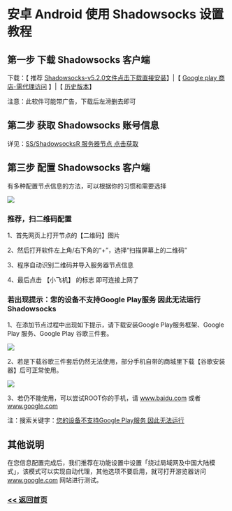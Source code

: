 # 安卓 Android 使用 Shadowsocks 设置教程

## 第一步 下载 Shadowsocks 客户端

下载：【 推荐 [Shadowsocks-v5.2.0文件点击下载直接安装](https://tntfiles.com/download/03e142469929d126f088e79a178f479e20a3b815eed6d63e4fcc4905dda4ddbe/shadowsocks--universal-5.2.0.apk?1754464175.0346)】|【 [Google play 商店-需代理访问](https://play.google.com/store/apps/details?id=com.github.shadowsocks) 】|【 [历史版本](https://pan.quark.cn/s/f8fbbef29892)】

注意：此软件可能带广告，下载后左滑删去即可

## 第二步 获取 Shadowsocks 账号信息

详见：[SS/ShadowsocksR 服务器节点 点击获取](ss.md)

## 第三步 配置 Shadowsocks 客户端

有多种配置节点信息的方法，可以根据你的习惯和需要选择

![](https://i.postimg.cc/s2vZt2YR/android1.png)

### 推荐，扫二维码配置

1、首先网页上打开节点的【二维码】图片

2、然后打开软件左上角/右下角的“+”，选择“扫描屏幕上的二维码”

3、程序自动识别二维码并导入服务器节点信息

4、最后点击 【小飞机】 的标志 即可连接上网了

### 若出现提示：您的设备不支持Google Play服务 因此无法运行Shadowsocks

1、在添加节点过程中出现如下提示，请下载安装Google Play服务框架、Google Play 服务、Google Play 谷歌三件套。

![](https://i.postimg.cc/wBZsHd2R/android2.png)


2、若是下载谷歌三件套后仍然无法使用，部分手机自带的商城里下载【谷歌安装器】后可正常使用。

![](https://i.postimg.cc/4dcHxF2L/android3.png)

3、若仍不能使用，可以尝试ROOT你的手机，请 www.baidu.com 或者 www.google.com 

注：搜索关键字：[您的设备不支持Google Play服务 因此无法运行](https://www.baidu.com/s?ie=UTF-8&wd=%E6%82%A8%E7%9A%84%E8%AE%BE%E5%A4%87%E4%B8%8D%E6%94%AF%E6%8C%81Google%20Play%E6%9C%8D%E5%8A%A1%20%E5%9B%A0%E6%AD%A4%E6%97%A0%E6%B3%95%E8%BF%90%E8%A1%8C)

## 其他说明

在您信息配置完成后，我们推荐在功能设置中设置「绕过局域网及中国大陆模式」，该模式可以实现自动代理，其他选项不要启用，就可打开游览器访问 www.google.com 网站进行测试。

### [<< 返回首页](https://iosrjk.github.io/xhj/)
